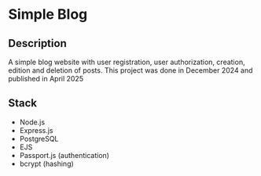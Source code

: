 # Simple Blog

## Description
A simple blog website with user registration, user authorization, creation, edition and deletion of posts. This project was done in December 2024 and published in April 2025

## Stack
- Node.js
- Express.js
- PostgreSQL
- EJS
- Passport.js (authentication)
- bcrypt (hashing)
